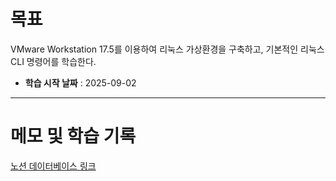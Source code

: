 # 목표
VMware Workstation 17.5를 이용하여 리눅스 가상환경을 구축하고, 기본적인 리눅스 CLI 명령어를 학습한다.

- **학습 시작 날짜** : 2025-09-02  

---

# 메모 및 학습 기록
[노션 데이터베이스 링크](https://coconut-gasoline-a19.notion.site/rocky-26389823ac9380939f61ee0a210ef67e?source=copy_link)

